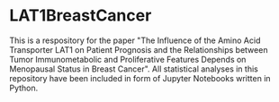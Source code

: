 # LAT1BreastCancer
This is a respository for the paper "The Influence of the Amino Acid Transporter LAT1 on Patient Prognosis and the Relationships between Tumor Immunometabolic and Proliferative Features Depends on Menopausal Status in Breast Cancer".
All statistical analyses in this repository have been included in form of Jupyter Notebooks written in Python.
